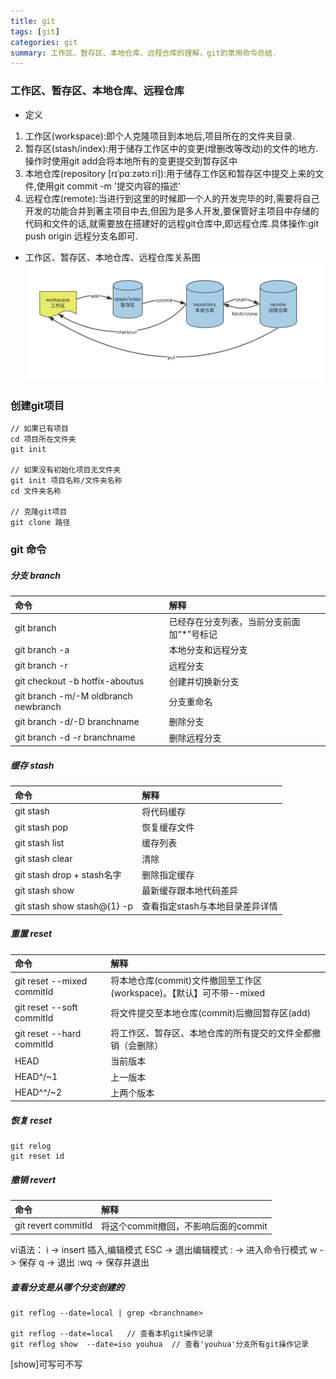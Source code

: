 ```yaml
---
title: git
tags: [git]
categories: git
summary: 工作区、暂存区、本地仓库、远程仓库的理解，git的常用命令总结.
---
```




### 工作区、暂存区、本地仓库、远程仓库
- 定义
1. 工作区(workspace):即个人克隆项目到本地后,项目所在的文件夹目录.
2. 暂存区(stash/index):用于储存工作区中的变更(增删改等改动)的文件的地方.操作时使用git add会将本地所有的变更提交到暂存区中
3. 本地仓库(repository [rɪˈpɑːzətɔːri]):用于储存工作区和暂存区中提交上来的文件,使用git commit -m '提交内容的描述'
4. 远程仓库(remote):当进行到这里的时候即一个人的开发完毕的时,需要将自己开发的功能合并到著主项目中去,但因为是多人开发,要保管好主项目中存储的代码和文件的话,就需要放在搭建好的远程git仓库中,即远程仓库.具体操作:git push origin 远程分支名即可.

- 工作区、暂存区、本地仓库、远程仓库关系图
![工作区、暂存区、本地仓库、远程仓库关系图](./git/git01.png)

### 创建git项目
```
// 如果已有项目
cd 项目所在文件夹
git init

// 如果没有初始化项目无文件夹
git init 项目名称/文件夹名称
cd 文件夹名称

// 克隆git项目
git clone 路径
```

### git 命令

##### 分支 branch

命令|解释
:--|:--
git branch | 已经存在分支列表，当前分支前面加“*”号标记
git branch -a | 本地分支和远程分支
git branch -r  | 远程分支
git checkout -b hotfix-aboutus |  创建并切换新分支
git branch -m/-M oldbranch newbranch | 分支重命名
git branch -d/-D branchname | 删除分支
git branch -d -r branchname | 删除远程分支


##### 缓存 stash

命令|解释
:--|:--
git stash | 将代码缓存
git stash pop | 恢复缓存文件
git stash list | 缓存列表
git stash clear | 清除
git stash drop + stash名字 | 删除指定缓存
git stash show | 最新缓存跟本地代码差异
git stash show stash@{1} -p | 查看指定stash与本地目录差异详情

##### 重置 reset

命令|解释
:--|:--
git reset --mixed commitId | 将本地仓库(commit)文件撤回至工作区(workspace)。【默认】可不带--mixed
git reset --soft commitId | 将文件提交至本地仓库(commit)后撤回暂存区(add)
git reset --hard commitId | 将工作区、暂存区、本地仓库的所有提交的文件全都撤销（会删除）
HEAD | 当前版本
HEAD^/~1 | 上一版本
HEAD^^/~2 | 上两个版本

##### 恢复 reset
```
git relog
git reset id
```

##### 撤销 revert
命令|解释
:--|:--
git revert commitId | 将这个commit撤回，不影响后面的commit

vi语法：
  i ->  insert 插入,编辑模式
  ESC ->  退出编辑模式
  : ->  进入命令行模式
  w ->  保存
  q ->  退出
  :wq ->  保存并退出


##### 查看分支是从哪个分支创建的
```
git reflog --date=local | grep <branchname>

git reflog --date=local   // 查看本机git操作记录
git reflog show  --date=iso youhua  // 查看'youhua'分支所有git操作记录
```
[show]可写可不写